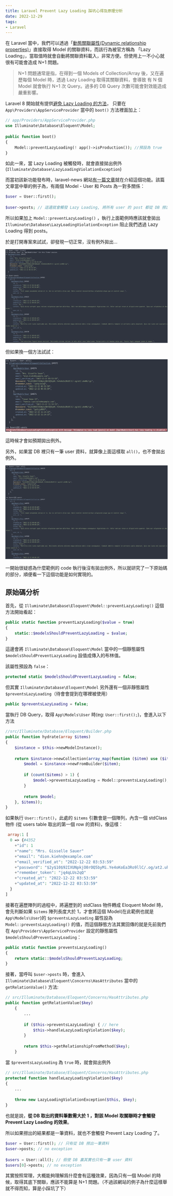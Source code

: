 ```yaml
---
title: Laravel Prevent Lazy Loading 踩坑心得及原理分析
date: 2022-12-29
tags:
- Laravel
---
```


在 Laravel 當中，我們可以透過「[動態關聯屬性(Dynamic relationship properties)](https://laravel.com/docs/9.x/eloquent-relationships#relationship-methods-vs-dynamic-properties)」直接取得 Model 的關聯資料，而該行為被官方稱為 「Lazy Loading」，當取值時就會自動將關聯資料載入，非常方便。但使用上一不小心就很有可能會造成 N+1 問題。

> N+1 問題通常是指，在得到一個 Models of Collection/Array 後，又在遍歷每個 Model 時，透過 Lazy Loading 取得其關聯資料，會導致 有 N 個 Model 就會執行 N+1 次 Query。過多的 DB Query 次數可能會對效能造成嚴重影響。

Laravel 8 開始就有提供[避免 Lazy Loading 的方法](https://laravel.com/docs/9.x/eloquent-relationships#preventing-lazy-loading)，
只要在 `App\Providers\AppServiceProvider` 當中的 `boot()` 方法裡面加上：

```php
// app/Providers/AppServiceProvider.php
use Illuminate\Database\Eloquent\Model;

public function boot()
{
    Model::preventLazyLoading(! app()->isProduction()); //預設為 true
}
```

如此一來，當 Lazy Loading 被觸發時，就會直接拋出例外 (`Illuminate\Database\LazyLoadingViolationException`)

而當初該新功能發布時，laravel-news 網站[有一篇文章](https://laravel-news.com/disable-eloquent-lazy-loading-during-development)就在介紹這個功能。該篇文章當中舉的例子為，有兩個 Model - User 和 Posts 為一對多關係：
```php
$user = User::first();

$user->posts; // 這邊就會觸發 Lazy Loading, 將所有 user 的 post 都從 DB 撈出
```

所以如果加上 `Model::preventLazyLoading()` ，執行上面範例時應該就會拋出 `Illuminate\Database\LazyLoadingViolationException` 阻止我們透過 Lazy Loading 得到 posts。

於是打開專案來試試，卻發現一切正常，沒有例外拋出...

![Untitled](images/laravel-lazy-loading-1.png)

但如果換一個方法試試：

![Untitled](images/laravel-lazy-loading-2.png)

這時候才會如預期拋出例外。

另外，如果當 DB 裡只有一筆 user 資料，就算像上面這樣取 `all()`，也不會拋出例外。

![Untitled](images/laravel-lazy-loading-3.png)

一開始很疑惑為什麼範例的 code 執行後沒有拋出例外，所以就研究了一下原始碼的部分，順便看一下這個功能是如何實現的。

## 原始碼分析

首先，從 `Illuminate\Database\Eloquent\Model::preventLazyLoading()` 這個方法開始看起：
```php
public static function preventLazyLoading($value = true)
{
    static::$modelsShouldPreventLazyLoading = $value;
}
```
這邊會將 `Illuminate\Database\Eloquent\Model` 當中的一個靜態屬性 `$modelsShouldPreventLazyLoading` 設值成傳入的布林值。

該屬性預設為 `false`：
```php
protected static $modelsShouldPreventLazyLoading = false;
```

但其實 `Illuminate\Database\Eloquent\Model` 另外還有一個非靜態屬性 `$preventsLazyLoading`（待會會提到在哪裡被使用）
```php
public $preventsLazyLoading = false;
```

當執行 DB Query，取得 `App\Models\User` 時(eg: `User::first();`)，會進入以下方法
```php
//src/Illuminate/Database/Eloquent/Builder.php
public function hydrate(array $items)
{
    $instance = $this->newModelInstance();

    return $instance->newCollection(array_map(function ($item) use ($items, $instance) {
        $model = $instance->newFromBuilder($item);

        if (count($items) > 1) {
            $model->preventsLazyLoading = Model::preventsLazyLoading();
        }

        return $model;
    }, $items));
}
```
如果執行 `User::first()`，此處的 `$items` 引數會是一個陣列，內含一個 stdClass 物件 (從 users table 取出的第一個 row 的資料)，像這樣：

```php
 array:1 [
  0 => {#4352
    +"id": 1
    +"name": "Mrs. Gisselle Sauer"
    +"email": "dion.kiehn@example.com"
    +"email_verified_at": "2022-12-22 03:53:59"
    +"password": "$2y$10$92IXUNpkjO0rOQ5byMi.Ye4oKoEa3Ro9llC/.og/at2.uheWG/igi"
    +"remember_token": "jq4qLUs2qQ"
    +"created_at": "2022-12-22 03:53:59"
    +"updated_at": "2022-12-22 03:53:59"
  }
]
```
接著在遍歷陣列的過程中，將遍歷到的 stdClass 物件轉成 Eloquent Model 時，會先判斷如果 `$items` 陣列長度大於 1，才會將這個 Model(在此範例也就是 `App\Models\User`)的 `$preventsLazyLoading` 屬性設為`Model::preventsLazyLoading()` 的值，而這個靜態方法其實回傳的就是先前我們在 `App\Providers\AppServiceProvider` 設定的靜態屬性 `$modelsShouldPreventLazyLoading`：
```php
public static function preventsLazyLoading()
{
    return static::$modelsShouldPreventLazyLoading;
}
```

接著，當呼叫 `$user->posts` 時，會進入 `Illuminate\Database\Eloquent\Concerns\HasAttributes` 當中的 `getRelationValue()` 方法:

```php
// src/Illuminate/Database/Eloquent/Concerns/HasAttributes.php
public function getRelationValue($key)
    {
        ...

        if ($this->preventsLazyLoading) { // here
            $this->handleLazyLoadingViolation($key);
        }

        return $this->getRelationshipFromMethod($key);
    }
```
當 `$preventsLazyLoading` 為 `true` 時，就會拋出例外
```php
// src/Illuminate/Database/Eloquent/Concerns/HasAttributes.php
protected function handleLazyLoadingViolation($key)
{
    ...

    throw new LazyLoadingViolationException($this, $key);
}
```


也就是說，**從 DB 取出的資料筆數需大於 1 ，對該 Model 取關聯時才會觸發 Prevent Lazy Loading 的效果**。

所以如果撈出的結果都是一筆資料，就也不會觸發 Prevent Lazy Loading 了。
```php
$user = User::first(); // 只有從 DB 撈出一筆資料
$user->posts; // no exception

$users = User::all(); // 假使 DB 裏其實也只有一筆 user 資料
$users[0]->posts; // no exception

```


其實按照常理，大概能夠理解爲什麼會有這種效果，因為只有一個 Model 的時候，取得其底下關聯，應該不能算是 N+1 問題。（不過該網站的例子為什麼這樣舉就不得而知，算是小踩坑了下）